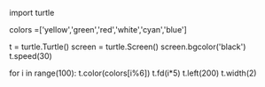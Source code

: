 import turtle

colors =['yellow','green','red','white','cyan','blue']

t = turtle.Turtle()
screen = turtle.Screen()
screen.bgcolor('black')
t.speed(30)

for i in range(100):
     t.color(colors[i%6])
     t.fd(i*5)
     t.left(200)
     t.width(2)
